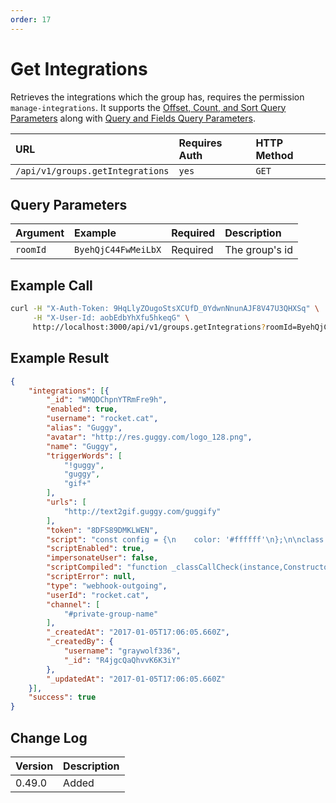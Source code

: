 ```yaml
---
order: 17
---
```


# Get Integrations
Retrieves the integrations which the group has, requires the permission `manage-integrations`. It supports the [Offset, Count, and Sort Query Parameters](../Offset%20and%20Count%20and%20Sort%20Info.md) along with [Query and Fields Query Parameters](../Query%20and%20Fields%20Info.md).

| URL | Requires Auth | HTTP Method |
| :--- | :--- | :--- |
| `/api/v1/groups.getIntegrations` | `yes` | `GET` |

## Query Parameters
| Argument | Example | Required | Description |
| :--- | :--- | :--- | :--- |
| `roomId` | `ByehQjC44FwMeiLbX` | Required | The group's id |

## Example Call
```bash
curl -H "X-Auth-Token: 9HqLlyZOugoStsXCUfD_0YdwnNnunAJF8V47U3QHXSq" \
     -H "X-User-Id: aobEdbYhXfu5hkeqG" \
     http://localhost:3000/api/v1/groups.getIntegrations?roomId=ByehQjC44FwMeiLbX
```

## Example Result
```json
{
    "integrations": [{
        "_id": "WMQDChpnYTRmFre9h",
        "enabled": true,
        "username": "rocket.cat",
        "alias": "Guggy",
        "avatar": "http://res.guggy.com/logo_128.png",
        "name": "Guggy",
        "triggerWords": [
            "!guggy",
            "guggy",
            "gif+"
        ],
        "urls": [
            "http://text2gif.guggy.com/guggify"
        ],
        "token": "8DFS89DMKLWEN",
        "script": "const config = {\n    color: '#ffffff'\n};\n\nclass Script {\n    prepare_outgoing_request({ request }) {\n        const trigger = request.data.trigger_word + ' ';\n        const phrase = request.data.text.replace(trigger, '');\n        request.headers['Content-Type']='application/json';\n        request.headers['apiKey']=request.data.token;\n        return {\n            url: request.url,\n            headers: request.headers,\n            data: {format: 'gif', sentence: phrase},\n            method: 'POST'\n        };\n    }\n\n    process_outgoing_response({ request, response }) {\n        if(response.content.gif) {\n            return {\n                content: {\n                    attachments: [\n                        {\n                            image_url: response.content.gif,\n                            color: ((config['color'] != '') ? '#' + config['color'].replace('#', '') : '#ffffff')\n                        }\n                    ]\n                }\n            };\n        } else {\n            return {\n                content: {\n                    text: 'Sorry I don\\'t have a photo for you :disappointed_relieved:'\n                }\n            };\n        }\n    }\n}",
        "scriptEnabled": true,
        "impersonateUser": false,
        "scriptCompiled": "function _classCallCheck(instance,Constructor){if(!(instance instanceof Constructor)){throw new TypeError('Cannot call a class as a function')}}var config={color:'#ffffff'};var Script=function(){function Script(){_classCallCheck(this,Script)}Script.prototype.prepare_outgoing_request=function prepare_outgoing_request(_ref){var request=_ref.request;var trigger=request.data.trigger_word+' ';var phrase=request.data.text.replace(trigger,'');request.headers['Content-Type']='application/json';request.headers['apiKey']=request.data.token;return{url:request.url,headers:request.headers,data:{format:'gif',sentence:phrase},method:'POST'}};Script.prototype.process_outgoing_response=function process_outgoing_response(_ref2){var request=_ref2.request;var response=_ref2.response;if(response.content.gif){return{content:{attachments:[{image_url:response.content.gif,color:config['color']!=''?'#'+config['color'].replace('#',''):'#ffffff'}]}}}else{return{content:{text:'Sorry I don\\'t have a photo for you :disappointed_relieved:'}}}};return Script}();",
        "scriptError": null,
        "type": "webhook-outgoing",
        "userId": "rocket.cat",
        "channel": [
            "#private-group-name"
        ],
        "_createdAt": "2017-01-05T17:06:05.660Z",
        "_createdBy": {
            "username": "graywolf336",
            "_id": "R4jgcQaQhvvK6K3iY"
        },
        "_updatedAt": "2017-01-05T17:06:05.660Z"
    }],
    "success": true
}
```

## Change Log
| Version | Description |
| :--- | :--- |
| 0.49.0 | Added |

